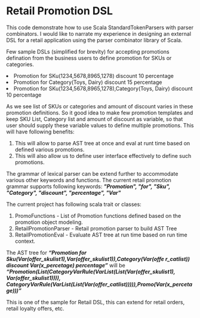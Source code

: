 <h1>Retail Promotion DSL</h1>

This code demonstrate how to use Scala StandardTokenParsers with parser combinators. I would like to narrate my experience in designing an external DSL for a retail application using the parser combinator library of Scala.

Few sample DSLs (simplified for brevity) for accepting promotions defination from the business users to define promotion for SKUs or categories. 

<li>Promotion for SKu(1234,5678,8965,1278) discount 10 percentage</li>
<li>Promotion for Category(Toys, Dairy) discount 15 percentage</li> 
<li>Promotion for SKu(1234,5678,8965,1278),Category(Toys, Dairy) discount 10 percentage</li> 

As we see list of SKUs or categories and amount of discount varies in these promotion definitions. So it good idea to make few promotion templates and keep SKU List, Category list and amount of discount as variable, so that user should supply these variable values to define multiple promotions. This will have following benefits:

1. This will allow to parse AST tree at once and eval at runt time based on defined various promotions. 
2. This will also allow us to define user interface effectively to define such promotions. 

The grammar of lexical parser can be extend further to accommodate various other keywords and functions. The current retail promotion grammar supports following keywords: <b><I>"Promotion", "for", "Sku", "Category", "discount", "percentage", "Var" </I></b>

The current project has following scala trait or classes:

1. PromoFunctions - List of Promotion functions defined based on the promotion object modeling.
2. RetailPromotionParser - Retail promotion parser to build AST Tree
3. RetailPromotionEval - Evaluate AST tree at run time based on run time context.

The AST tree for <b><I>“Promotion for Sku(Var(offer_skulist1),Var(offer_skulist1)),Category(Var(offe r_catlist)) discount Var(x_percetage) percentage”</I></b> will be <b><I>“Promotion(List(CategoryVarRule(VarList(List(Var(offer_skulist1), Var(offer_skulist1)))), CategoryVarRule(VarList(List(Var(offer_catlist))))),Promo(Var(x_percetage)))”</I></b>

This is one of the sample for Retail DSL, this can extend for retail orders, retail loyalty offers, etc.
